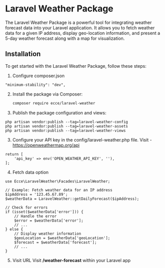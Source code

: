 # Laravel Weather Package

The Laravel Weather Package is a powerful tool for integrating weather forecast data into your Laravel application. It allows you to fetch weather data for a given IP address, display geo-location information, and present a 5-day weather forecast along with a map for visualization.

## Installation

To get started with the Laravel Weather Package, follow these steps:

1. Configure composer.json
```
"minimum-stability": "dev",
```

2. Install the package via Composer:
   ```bash
   composer require ecce/laravel-weather
   ```
3. Publish the package configuration and views:
```
php artisan vendor:publish --tag=laravel-weather-config
php artisan vendor:publish --tag=laravel-weather-assets
php artisan vendor:publish --tag=laravel-weather-views
```

3. Configure your API key in the config/laravel-weather.php file.
Visit - https://openweathermap.org/api
```
return [
    'api_key' => env('OPEN_WEATHER_API_KEY', ''),
];
```
4. Fetch data option
```
use Ecce\LaravelWeather\Facades\LaravelWeather;

// Example: Fetch weather data for an IP address
$ipAddress = '123.45.67.89';
$weatherData = LaravelWeather::getDailyForecast($ipAddress);

// Check for errors
if (isset($weatherData['error'])) {
    // Handle the error
    $error = $weatherData['error'];
    // ...
} else {
    // Display weather information
    $geoLocation = $weatherData['geoLocation'];
    $forecast = $weatherData['forecast'];
    // ...
}
```
5. Visit URL
Visit **/weather-forecast** within your Laravel app

